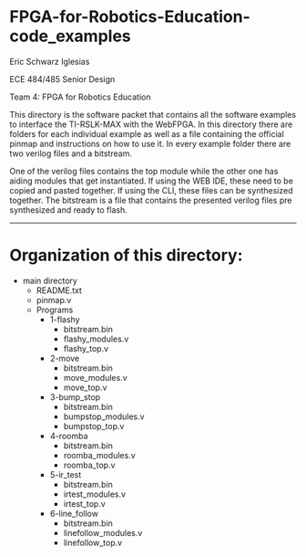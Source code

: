 # FPGA-for-Robotics-Education-code_examples

Eric Schwarz Iglesias

ECE 484/485 Senior Design

Team 4: FPGA for Robotics Education

This directory is the software packet that contains all the software examples to interface the TI-RSLK-MAX with the WebFPGA. In this directory there are folders for each individual example as well as a file containing the official pinmap and instructions on how to use it. In every example folder there are two verilog files and a bitstream. 

One of the verilog files contains the top module while the other one has aiding modules that get instantiated. If using the WEB IDE, these need to be copied and pasted together. If using the CLI, these files can be synthesized together. The bitstream is a file that contains the presented verilog files pre synthesized and ready to flash.

*******************************************************************************************************
# Organization of this directory:

- main directory
  - README.txt
  - pinmap.v
  - Programs
    - 1-flashy
      - bitstream.bin
      - flashy_modules.v
      - flashy_top.v
    - 2-move
      - bitstream.bin
      - move_modules.v
      - move_top.v
    - 3-bump_stop
      - bitstream.bin
      - bumpstop_modules.v
      - bumpstop_top.v
    - 4-roomba
      - bitstream.bin
      - roomba_modules.v
      - roomba_top.v
    - 5-ir_test
      - bitstream.bin
      - irtest_modules.v
      - irtest_top.v
    - 6-line_follow
      - bitstream.bin
      - linefollow_modules.v
      - linefollow_top.v

